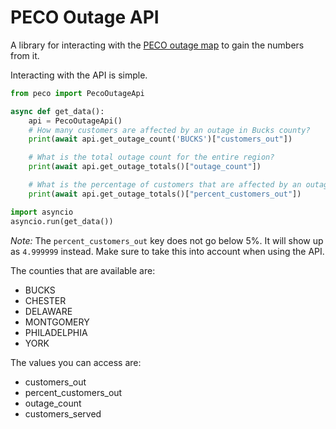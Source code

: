 # PECO Outage API

A library for interacting with the [PECO outage map](https://www.peco.com/Outages/CheckOutageStatus/Pages/OutageMap.aspx) to gain the numbers from it.

Interacting with the API is simple.

```python
from peco import PecoOutageApi

async def get_data():
    api = PecoOutageApi()
    # How many customers are affected by an outage in Bucks county?
    print(await api.get_outage_count('BUCKS')["customers_out"])

    # What is the total outage count for the entire region?
    print(await api.get_outage_totals()["outage_count"])

    # What is the percentage of customers that are affected by an outage?
    print(await api.get_outage_totals()["percent_customers_out"])

import asyncio
asyncio.run(get_data())
```

*Note:* The `percent_customers_out` key does not go below 5%. It will show up as `4.999999` instead. Make sure to take this into account when using the API.

The counties that are available are:
- BUCKS
- CHESTER
- DELAWARE
- MONTGOMERY
- PHILADELPHIA
- YORK

The values you can access are:
- customers_out
- percent_customers_out
- outage_count
- customers_served